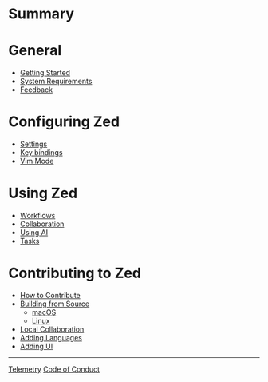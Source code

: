 # Summary

# General

- [Getting Started](./getting_started.md)
- [System Requirements](./system_requirements.md)
- [Feedback](./feedback.md)

# Configuring Zed

- [Settings](./configuring_zed.md)
- [Key bindings](./configuring_zed__key_bindings.md)
- [Vim Mode](./configuring_zed__configuring_vim.md)

# Using Zed

- [Workflows]()
- [Collaboration]()
- [Using AI]()
- [Tasks](./tasks.md)

# Contributing to Zed

- [How to Contribute]()
- [Building from Source](./developing_zed__building_zed.md)
  - [macOS](./developing_zed__building_zed_macos.md)
  - [Linux](./developing_zed__building_zed_linux.md)
- [Local Collaboration](./developing_zed__local_collaboration.md)
- [Adding Languages](./developing_zed__adding_languages.md)
- [Adding UI]()

---

[Telemetry](./telemetry.md)
[Code of Conduct](./CODE_OF_CONDUCT.md)
